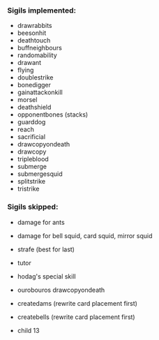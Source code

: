 ### Sigils implemented:
- drawrabbits
- beesonhit
- deathtouch
- buffneighbours
- randomability
- drawant
- flying
- doublestrike
- bonedigger
- gainattackonkill
- morsel
- deathshield
- opponentbones (stacks)
- guarddog
- reach
- sacrificial
- drawcopyondeath
- drawcopy
- tripleblood
- submerge
- submergesquid
- splitstrike
- tristrike

### Sigils skipped:
- damage for ants
- damage for bell squid, card squid, mirror squid

- strafe (best for last)
- tutor

- hodag's special skill
- ourobouros drawcopyondeath

- createdams (rewrite card placement first)
- createbells (rewrite card placement first)

- child 13